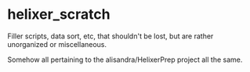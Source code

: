 # helixer_scratch
Filler scripts, data sort, etc, that shouldn't be lost, but are rather unorganized or miscellaneous.

Somehow all pertaining to the alisandra/HelixerPrep project all the same. 
